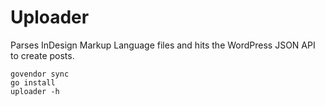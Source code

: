 # Uploader

Parses InDesign Markup Language files and hits the WordPress JSON API to create posts.

```
govendor sync
go install
uploader -h
```
